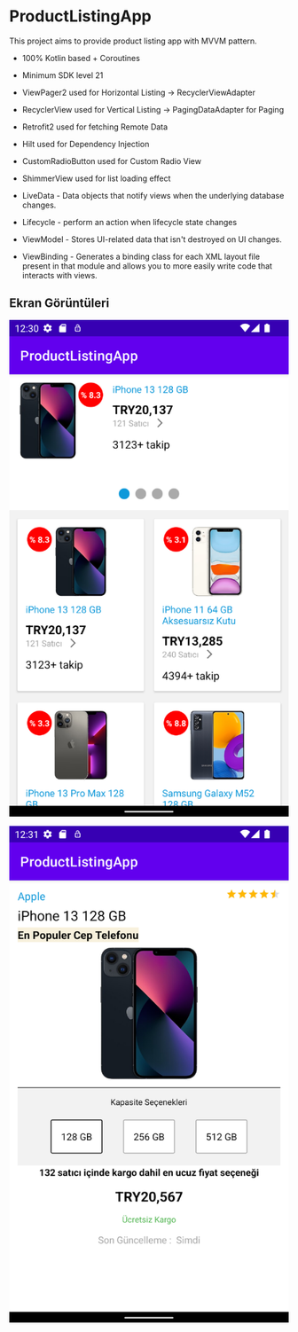 
# ProductListingApp

This project aims to provide product listing app with MVVM pattern.

- 100% Kotlin based + Coroutines

- Minimum SDK level 21

- ViewPager2 used for Horizontal Listing -> RecyclerViewAdapter

- RecyclerView used for Vertical Listing -> PagingDataAdapter for Paging 

- Retrofit2 used for fetching Remote Data 

- Hilt used for Dependency Injection

- CustomRadioButton used for Custom Radio View

- ShimmerView used for list loading effect

- LiveData  - Data objects that notify views when the underlying database changes.

- Lifecycle - perform an action when lifecycle state changes

- ViewModel -  Stores UI-related data that isn't destroyed on UI changes. 

- ViewBinding - Generates a binding class for each XML layout file present in that module and allows you to more easily write code that interacts with views.


## Ekran Görüntüleri

![Uygulama Ekran Görüntüsü](https://raw.githubusercontent.com/celilshn/ProductListingApp/master/screenshots/Screenshot_20220619_153042.png)

  ![Uygulama Ekran Görüntüsü](https://raw.githubusercontent.com/celilshn/ProductListingApp/master/screenshots/Screenshot_20220619_153128.png)
